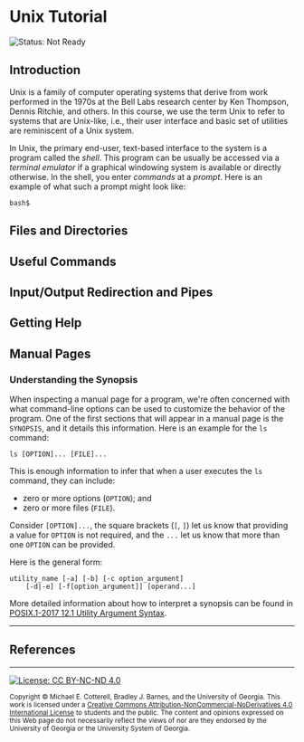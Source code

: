 # Unix Tutorial

![Status: Not Ready](https://img.shields.io/badge/Status-Not%20Ready-red.svg)

## Introduction

Unix is a family of computer operating systems that derive from work performed
in the 1970s at the Bell Labs research center by Ken Thompson, Dennis Ritchie, 
and others. In this course, we use the term Unix to refer to systems that are
Unix-like, i.e., their user interface and basic set of utilities are 
reminiscent of a Unix system. 

In Unix, the primary end-user, text-based interface to the system is a program 
called the _shell_. This program can be usually be accessed via a 
_terminal emulator_ if a graphical windowing system is available or directly
otherwise. In the shell, you enter _commands_ at a _prompt_. Here is an
example of what such a prompt might look like:

```
bash$
```

## Files and Directories

## Useful Commands

## Input/Output Redirection and Pipes

## Getting Help

## Manual Pages

### Understanding the Synopsis

When inspecting a manual page for a program, we're often concerned with what command-line
options can be used to customize the behavior of the program. One of the first sections
that will appear in a manual page is the `SYNOPSIS`, and it details this information.
Here is an example for the `ls` command:

```
ls [OPTION]... [FILE]...
```

This is enough information to infer that when a user executes the `ls` command, they 
can include:
* zero or more options (`OPTION`); and
* zero or more files (`FILE`).

Consider `[OPTION]...`, the square brackets (`[`, `]`) let us know that providing
a value for `OPTION` is not required, and the `...` let us know that more than
one `OPTION` can be provided.

Here is the general form:

```
utility_name [-a] [-b] [-c option_argument]
    [-d|-e] [-f[option_argument]] [operand...]
```

More detailed information about how to interpret a synopsis can be found in
[POSIX.1-2017 12.1 Utility Argument Syntax](https://pubs.opengroup.org/onlinepubs/9699919799/basedefs/V1_chap12.html#tag_12_01).

<hr/>

## References

<hr/>

[![License: CC BY-NC-ND 4.0](https://img.shields.io/badge/License-CC%20BY--NC--ND%204.0-lightgrey.svg)](http://creativecommons.org/licenses/by-nc-nd/4.0/)

<small>
Copyright &copy; Michael E. Cotterell, Bradley J. Barnes, and the University of Georgia.
This work is licensed under a <a rel="license" href="http://creativecommons.org/licenses/by-nc-nd/4.0/">Creative Commons Attribution-NonCommercial-NoDerivatives 4.0 International License</a> to students and the public.
The content and opinions expressed on this Web page do not necessarily reflect the views of nor are they endorsed by the University of Georgia or the University System of Georgia.
</small>
